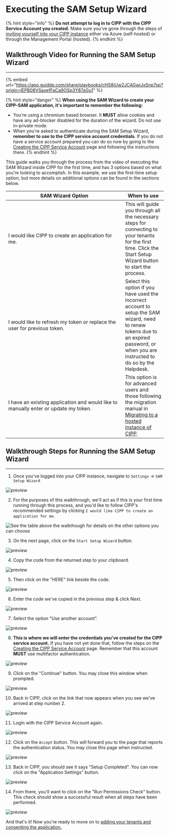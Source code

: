 # Executing the SAM Setup Wizard

{% hint style="info" %}
**Do not attempt to log in to CIPP with the CIPP Service Account you created.** Make sure you've gone through the steps of [inviting yourself into your CIPP instance](addingusers.md) either via Azure (self-hosted) or through the Management Portal (hosted).
{% endhint %}

## Walkthrough Video for Running the SAM Setup Wizard

***

{% embed url="https://app.guidde.com/share/playbooks/cHS8iUw2JCAGwiJxSnp7sp?origin=IEPB08VSavefFaCa9OSp3Y87aGu1" %}

{% hint style="danger" %}
**When using the SAM Wizard to create your CIPP-SAM application, it's important to remember the following:**

* You're using a chromium based browser. It **MUST** allow cookies and have any ad-blocker disabled for the duration of the wizard. Do not use in-private mode.
* When you're asked to authenticate during the SAM Setup Wizard, **remember to use to the CIPP service account credentials**. If you do not have a service account prepared you can do so now by going to the [Creating the CIPP Service Account](creating-the-cipp-service-account-gdap-ready.md) page and following the instructions there.
{% endhint %}

This guide walks you through the process from the video of executing the SAM Wizard inside CIPP for the first time, and has 3 options based on what you're looking to accomplish. In this example, we use the first-time setup option, but more details on additional options can be found in the sections below.

<table><thead><tr><th width="357">SAM Wizard Option</th><th>When to use</th></tr></thead><tbody><tr><td>I would like CIPP to create an application for me.</td><td>This will guide you through all the necessary steps for connecting to your tenants for the first time. Click the Start Setup Wizard button to start the process. </td></tr><tr><td>I would like to refresh my token or replace the user for previous token.</td><td>Select this option if you have used the incorrect account to setup the SAM wizard, need to renew tokens due to an expired password, or when you are instructed to do so by the Helpdesk.</td></tr><tr><td>I have an existing application and would like to manually enter or update my token.</td><td>This option is for advanced users and those following the migration manual in <a href="migrating-to-hosted-cipp.md">Migrating to a hosted instance of CIPP</a>.</td></tr></tbody></table>

## Walkthrough Steps for Running the SAM Setup Wizard

***

1. Once you've logged into your CIPP instance, navigate to `Settings` -> `SAM Setup Wizard`

![preview](https://storage.app.guidde.com/v0/b/guidde-production.appspot.com/o/quickguiddeScreenshots%2FIEPB08VSavefFaCa9OSp3Y87aGu1%2FcHS8iUw2JCAGwiJxSnp7sp%2FjN3yvLBGqe4e12772J9oZi_doc.png?alt=media\&token=88d39647-fa7c-4be5-b7a7-3341dc0dff96\&time=Tue%20Aug%2006%202024%2014:39:39%20GMT-0400%20\(Eastern%20Daylight%20Time\))

2. For the purposes of this walkthrough, we'll act as if this is your first time running through this process, and you'd like to follow CIPP's recommended settings by clicking `I would like CIPP to create an application for me`.&#x20;

![See the table above the walkthough for details on the other options you can choose](https://storage.app.guidde.com/v0/b/guidde-production.appspot.com/o/quickguiddeScreenshots%2FIEPB08VSavefFaCa9OSp3Y87aGu1%2FcHS8iUw2JCAGwiJxSnp7sp%2F3qrR2UFC94DwTZqUeAnfRn_doc.png?alt=media\&token=7b1f55c9-db17-4f05-b341-d6ace0a924b2\&time=Tue%20Aug%2006%202024%2014:39:39%20GMT-0400%20\(Eastern%20Daylight%20Time\))

3. On the next page, click on the `Start Setup Wizard` button.

![preview](https://storage.app.guidde.com/v0/b/guidde-production.appspot.com/o/quickguiddeScreenshots%2FIEPB08VSavefFaCa9OSp3Y87aGu1%2FcHS8iUw2JCAGwiJxSnp7sp%2FdiM5PqXfPZj1iSiMti8PPB_doc.png?alt=media\&token=28620037-8a95-44c0-9b9d-49b59545fdb7\&time=Tue%20Aug%2006%202024%2014:39:39%20GMT-0400%20\(Eastern%20Daylight%20Time\))

4. Copy the code from the returned step to your clipboard.

![preview](https://storage.app.guidde.com/v0/b/guidde-production.appspot.com/o/quickguiddeScreenshots%2FIEPB08VSavefFaCa9OSp3Y87aGu1%2FcHS8iUw2JCAGwiJxSnp7sp%2FhsfCwahyun5FmQsAJcnchb_doc.png?alt=media\&token=f6a160de-4939-4e9c-9c61-8279bd08d885\&time=Tue%20Aug%2006%202024%2014:39:39%20GMT-0400%20\(Eastern%20Daylight%20Time\))

5. Then click on the "HERE" link beside the code.

![preview](https://storage.app.guidde.com/v0/b/guidde-production.appspot.com/o/quickguiddeScreenshots%2FIEPB08VSavefFaCa9OSp3Y87aGu1%2FcHS8iUw2JCAGwiJxSnp7sp%2Fhg6Xor9YMkG3jniQ6cFAPc_doc.png?alt=media\&token=489c2701-5ff8-4ca9-b7b0-cd288ab746b4\&time=Tue%20Aug%2006%202024%2014:39:39%20GMT-0400%20\(Eastern%20Daylight%20Time\))

6. Enter the code we've copied in the previous step & click Next.

![preview](https://storage.app.guidde.com/v0/b/guidde-production.appspot.com/o/quickguiddeScreenshots%2FIEPB08VSavefFaCa9OSp3Y87aGu1%2FcHS8iUw2JCAGwiJxSnp7sp%2Fp5ME1UvQhFjvs1vekExqyr_doc.png?alt=media\&token=c897b30d-a6d1-4719-9b19-81b876758d31\&time=Tue%20Aug%2006%202024%2014:39:39%20GMT-0400%20\(Eastern%20Daylight%20Time\))

7. Select the option "Use another account".

![preview](https://storage.app.guidde.com/v0/b/guidde-production.appspot.com/o/quickguiddeScreenshots%2FIEPB08VSavefFaCa9OSp3Y87aGu1%2FcHS8iUw2JCAGwiJxSnp7sp%2F5AA5BmHeVtaeNbAdvWUwMj_doc.png?alt=media\&token=086de524-e4fc-438d-a869-e1100e54fc11\&time=Tue%20Aug%2006%202024%2014:39:40%20GMT-0400%20\(Eastern%20Daylight%20Time\))

8. **This is where we will enter the credentials you've created for the CIPP service account.** If you have not yet done that, follow the steps on the [Creating the CIPP Service Account](creating-the-cipp-service-account-gdap-ready.md) page. Remember that this account **MUST** use multifactor authentication.

![preview](https://storage.app.guidde.com/v0/b/guidde-production.appspot.com/o/quickguiddeScreenshots%2FIEPB08VSavefFaCa9OSp3Y87aGu1%2FcHS8iUw2JCAGwiJxSnp7sp%2FiyunsATsNKEgE6AKHuK5eY_doc.png?alt=media\&token=ff0bf9ed-86d2-4c8c-85c3-8ccdf0a25982\&time=Tue%20Aug%2006%202024%2014:39:40%20GMT-0400%20\(Eastern%20Daylight%20Time\))

9. Click on the "Continue" button. You may close this window when prompted.

![preview](https://storage.app.guidde.com/v0/b/guidde-production.appspot.com/o/quickguiddeScreenshots%2FIEPB08VSavefFaCa9OSp3Y87aGu1%2FcHS8iUw2JCAGwiJxSnp7sp%2FqwRYUepEHwjkEzRPHkM28r_doc.png?alt=media\&token=5c05596a-2095-4550-80ed-bde6caf508ea\&time=Tue%20Aug%2006%202024%2014:39:40%20GMT-0400%20\(Eastern%20Daylight%20Time\))

10. Back in CIPP, click on the link that now appears when you see we've arrived at step number 2.

![preview](https://storage.app.guidde.com/v0/b/guidde-production.appspot.com/o/quickguiddeScreenshots%2FIEPB08VSavefFaCa9OSp3Y87aGu1%2FcHS8iUw2JCAGwiJxSnp7sp%2FuWMoBJDLtE5U6CUP6o43Li_doc.png?alt=media\&token=c475131e-d940-4e8d-a143-ccfe83309ec5\&time=Tue%20Aug%2006%202024%2014:39:40%20GMT-0400%20\(Eastern%20Daylight%20Time\))

11. Login with the CIPP Service Account again.

![preview](https://storage.app.guidde.com/v0/b/guidde-production.appspot.com/o/quickguiddeScreenshots%2FIEPB08VSavefFaCa9OSp3Y87aGu1%2FcHS8iUw2JCAGwiJxSnp7sp%2FwtsU7NgDxSzEnQUh7PPK8M_doc.png?alt=media\&token=4aa50ce1-5905-4f88-b047-b615af42a76f\&time=Tue%20Aug%2006%202024%2014:39:40%20GMT-0400%20\(Eastern%20Daylight%20Time\))

12. Click on the `Accept` button. This will forward you to the page that reports the authentication status. You may close this page when instructed.

![preview](https://storage.app.guidde.com/v0/b/guidde-production.appspot.com/o/quickguiddeScreenshots%2FIEPB08VSavefFaCa9OSp3Y87aGu1%2FcHS8iUw2JCAGwiJxSnp7sp%2F14VtsFExYq3qBYps5WZ8hY_doc.png?alt=media\&token=08f3e5c9-e41d-4dd4-acb9-be9fb0f40f85\&time=Tue%20Aug%2006%202024%2014:39:43%20GMT-0400%20\(Eastern%20Daylight%20Time\))

13. Back in CIPP, you should see it says "Setup Completed". You can now click on the "Application Settings" button.

![preview](https://storage.app.guidde.com/v0/b/guidde-production.appspot.com/o/quickguiddeScreenshots%2FIEPB08VSavefFaCa9OSp3Y87aGu1%2FcHS8iUw2JCAGwiJxSnp7sp%2FrqUCQomo5WWjsPgYghRAdm_doc.png?alt=media\&token=4c15d798-f706-40ff-a091-760b58f49861\&time=Tue%20Aug%2006%202024%2014:39:42%20GMT-0400%20\(Eastern%20Daylight%20Time\))

14. &#x20;From there, you'll want to click on the "Run Permissions Check" button. This check should show a successful result when all steps have been performed.

![preview](https://storage.app.guidde.com/v0/b/guidde-production.appspot.com/o/quickguiddeScreenshots%2FIEPB08VSavefFaCa9OSp3Y87aGu1%2FcHS8iUw2JCAGwiJxSnp7sp%2FaoJqpzioF48aq66e4Xw39d_doc.png?alt=media\&token=98e3b4c0-1a48-4c4f-90cd-8c5a944ca784\&time=Tue%20Aug%2006%202024%2020:33:11%20GMT-0400%20\(Eastern%20Daylight%20Time\))

And that's it! Now you're ready to move on to [adding your tenants and consenting the application.](adding-tenants-and-consenting-the-cipp-sam-application.md)
